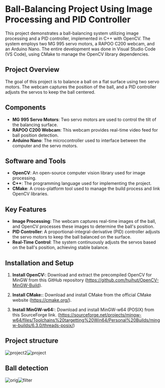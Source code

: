 # Ball-Balancing Project Using Image Processing and PID Controller

This project demonstrates a ball-balancing system utilizing image processing and a PID controller, implemented in C++ with OpenCV. The system employs two MG 995 servo motors, a RAPOO C200 webcam, and an Arduino Nano. The entire development was done in Visual Studio Code (VS Code), using CMake to manage the OpenCV library dependencies.

## Project Overview

The goal of this project is to balance a ball on a flat surface using two servo motors. The webcam captures the position of the ball, and a PID controller adjusts the servos to keep the ball centered.

## Components

- **MG 995 Servo Motors**: Two servo motors are used to control the tilt of the balancing surface.
- **RAPOO C200 Webcam**: This webcam provides real-time video feed for ball position detection.
- **Arduino Nano**: The microcontroller used to interface between the computer and the servo motors.

## Software and Tools

- **OpenCV**: An open-source computer vision library used for image processing.
- **C++**: The programming language used for implementing the project.
- **CMake**: A cross-platform tool used to manage the build process and link OpenCV libraries.

## Key Features

- **Image Processing**: The webcam captures real-time images of the ball, and OpenCV processes these images to determine the ball's position.
- **PID Controller**: A proportional-integral-derivative (PID) controller adjusts the servo motors to keep the ball balanced on the surface.
- **Real-Time Control**: The system continuously adjusts the servos based on the ball's position, achieving stable balance.

## Installation and Setup

1. **Install OpenCV:**:
Download and extract the precompiled OpenCV for MinGW from this GitHub repository (https://github.com/huihut/OpenCV-MinGW-Build).

2. **Install CMake:**:
Download and install CMake from the official CMake website (https://cmake.org/).

3. **Install MinGW-w64:**:
Download and install MinGW-w64 (POSIX) from this SourceForge link. (https://sourceforge.net/projects/mingw-w64/files/Toolchains%20targetting%20Win64/Personal%20Builds/mingw-builds/6.3.0/threads-posix/)

## Project structure

![project2](https://github.com/user-attachments/assets/427589c1-9eaf-458f-a142-ae29b9b1dabf)![project](https://github.com/user-attachments/assets/63b82bd5-38b7-464e-bf20-8cf4f8ba79fb)

## Ball detection

![orig](https://github.com/user-attachments/assets/5ae995db-4af5-4779-9de7-65ceeb15ba22)![filter](https://github.com/user-attachments/assets/b293d803-3b8e-4460-ba18-8e73060aa2eb)


